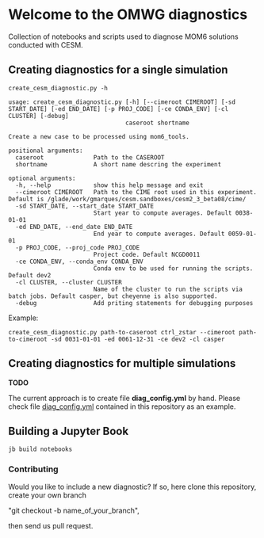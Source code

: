 # Welcome to the OMWG diagnostics

Collection of notebooks and scripts used to diagnose MOM6 solutions conducted with CESM.

## Creating diagnostics for a single simulation

```
create_cesm_diagnostic.py -h

usage: create_cesm_diagnostic.py [-h] [--cimeroot CIMEROOT] [-sd START_DATE] [-ed END_DATE] [-p PROJ_CODE] [-ce CONDA_ENV] [-cl CLUSTER] [-debug]
                                 caseroot shortname

Create a new case to be processed using mom6_tools.

positional arguments:
  caseroot              Path to the CASEROOT
  shortname             A short name descring the experiment

optional arguments:
  -h, --help            show this help message and exit
  --cimeroot CIMEROOT   Path to the CIME root used in this experiment. Default is /glade/work/gmarques/cesm.sandboxes/cesm2_3_beta08/cime/
  -sd START_DATE, --start_date START_DATE
                        Start year to compute averages. Default 0038-01-01
  -ed END_DATE, --end_date END_DATE
                        End year to compute averages. Default 0059-01-01
  -p PROJ_CODE, --proj_code PROJ_CODE
                        Project code. Default NCGD0011
  -ce CONDA_ENV, --conda_env CONDA_ENV
                        Conda env to be used for running the scripts. Default dev2
  -cl CLUSTER, --cluster CLUSTER
                        Name of the cluster to run the scripts via batch jobs. Default casper, but cheyenne is also supported.
  -debug                Add priting statements for debugging purposes
```

Example:
```
create_cesm_diagnostic.py path-to-caseroot ctrl_zstar --cimeroot path-to-cimeroot -sd 0031-01-01 -ed 0061-12-31 -ce dev2 -cl casper
```

## Creating diagnostics for multiple simulations

**TODO**

The current approach is to create file **diag_config.yml** by hand. Please check file [diag_config.yml](https://github.com/NCAR/mom6_solutions/blob/main/diag_config.yml) contained in this repository as an example.

## Building a Jupyter Book

```
jb build notebooks
```

### Contributing

Would you like to include a new diagnostic? If so, here clone this repository, create your own branch

"git checkout -b name_of_your_branch",

then send us pull request.


```{tableofcontents}
```
